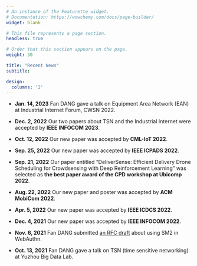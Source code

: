```yaml
---
# An instance of the Featurette widget.
# Documentation: https://wowchemy.com/docs/page-builder/
widget: blank

# This file represents a page section.
headless: true

# Order that this section appears on the page.
weight: 30

title: "Recent News"
subtitle:

design:
  columns: '2'
---
```


-   **Jan. 14, 2023**
    Fan DANG gave a talk on Equipment Area Network (EAN) at Industrial Internet Forum, CWSN 2022.

-   **Dec. 2, 2022**
    Our two papers about TSN and the Industrial Internet were accepted by **IEEE INFOCOM 2023**.

-   **Oct. 12, 2022**
    Our new paper was accepted by **CML-IoT 2022**.

-   **Sep. 25, 2022**
    Our new paper was accepted by **IEEE ICPADS 2022**.

-   **Sep. 21, 2022**
    Our paper entitled “DeliverSense: Efficient Delivery Drone Scheduling for Crowdsensing with Deep Reinforcement Learning” was selected as **the best paper award of the CPD workshop at Ubicomp 2022**.

-   **Aug. 22, 2022**
    Our new paper and poster was accepted by **ACM MobiCom 2022**.

-   **Apr. 5, 2022**
    Our new paper was accepted by **IEEE ICDCS 2022**.

-   **Dec. 4, 2021**
    Our new paper was accepted by **IEEE INFOCOM 2022**.

-   **Nov. 6, 2021**
    Fan DANG submitted [an RFC draft](https://datatracker.ietf.org/doc/draft-dang-webauthn-sm2/) about using SM2 in WebAuthn.

-   **Oct. 13, 2021**
    Fan DANG gave a talk on TSN (time sensitive networking) at Yuzhou Big Data Lab.

